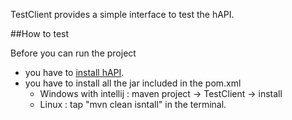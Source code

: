 TestClient provides a simple interface to test the hAPI.

##How to test

Before you can run the project
 * you have to [install hAPI](https://github.com/hubiquitus/hubiquitus4java/blob/master/doc/hAPI/installation_hapi.md).
 * you have to install all the jar included in the pom.xml
    - Windows with intellij : maven project -> TestClient -> install
    - Linux : tap "mvn clean isntall" in the terminal.
